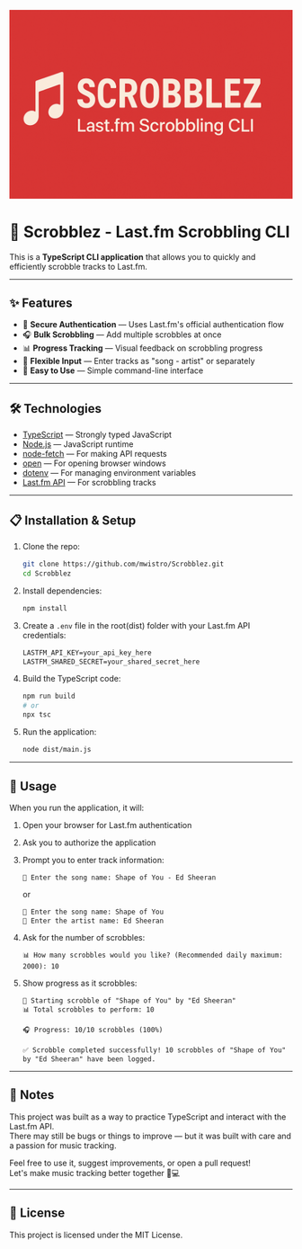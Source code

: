 <p align="center">
  <img src="banner.png" alt="Scrobblez banner" />
</p>

# 🎵 Scrobblez - Last.fm Scrobbling CLI

This is a **TypeScript CLI application** that allows you to quickly and efficiently scrobble tracks to Last.fm.

---

## ✨ Features

* 🔐 **Secure Authentication** — Uses Last.fm's official authentication flow
* 🎧 **Bulk Scrobbling** — Add multiple scrobbles at once
* 📊 **Progress Tracking** — Visual feedback on scrobbling progress
* 🔄 **Flexible Input** — Enter tracks as "song - artist" or separately
* 🚀 **Easy to Use** — Simple command-line interface

---

## 🛠️ Technologies

* [TypeScript](https://www.typescriptlang.org/) — Strongly typed JavaScript
* [Node.js](https://nodejs.org/) — JavaScript runtime
* [node-fetch](https://github.com/node-fetch/node-fetch) — For making API requests
* [open](https://github.com/sindresorhus/open) — For opening browser windows
* [dotenv](https://github.com/motdotla/dotenv) — For managing environment variables
* [Last.fm API](https://www.last.fm/api) — For scrobbling tracks

---

## 📋 Installation & Setup

1. Clone the repo:
   ```bash
   git clone https://github.com/mwistro/Scrobblez.git
   cd Scrobblez
   ```

2. Install dependencies:
   ```bash
   npm install
   ```

3. Create a `.env` file in the root(dist) folder with your Last.fm API credentials:
   ```
   LASTFM_API_KEY=your_api_key_here
   LASTFM_SHARED_SECRET=your_shared_secret_here
   ```

4. Build the TypeScript code:
   ```bash
   npm run build
   # or
   npx tsc
   ```

5. Run the application:
   ```bash
   node dist/main.js
   ```

---

## 📱 Usage

When you run the application, it will:

1. Open your browser for Last.fm authentication
2. Ask you to authorize the application
3. Prompt you to enter track information:
   ```
   📝 Enter the song name: Shape of You - Ed Sheeran
   ```
   or
   ```
   📝 Enter the song name: Shape of You
   📝 Enter the artist name: Ed Sheeran
   ```

4. Ask for the number of scrobbles:
   ```
   📊 How many scrobbles would you like? (Recommended daily maximum: 2000): 10
   ```

5. Show progress as it scrobbles:
   ```
   🎵 Starting scrobble of "Shape of You" by "Ed Sheeran"
   📊 Total scrobbles to perform: 10

   🎧 Progress: 10/10 scrobbles (100%)

   ✅ Scrobble completed successfully! 10 scrobbles of "Shape of You" by "Ed Sheeran" have been logged.
   ```

---

## 📝 Notes

This project was built as a way to practice TypeScript and interact with the Last.fm API.  
There may still be bugs or things to improve — but it was built with care and a passion for music tracking.

Feel free to use it, suggest improvements, or open a pull request!  
Let's make music tracking better together 🎵💻

---

## 📄 License

This project is licensed under the MIT License.
